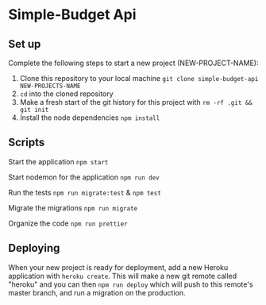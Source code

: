 # Simple-Budget Api

## Set up

Complete the following steps to start a new project (NEW-PROJECT-NAME):

1. Clone this repository to your local machine `git clone simple-budget-api NEW-PROJECTS-NAME`
2. `cd` into the cloned repository
3. Make a fresh start of the git history for this project with `rm -rf .git && git init`
4. Install the node dependencies `npm install`

## Scripts

Start the application `npm start`

Start nodemon for the application `npm run dev`

Run the tests `npm run migrate:test` & `npm test`

Migrate the migrations `npm run migrate`

Organize the code `npm run prettier`

## Deploying

When your new project is ready for deployment, add a new Heroku application with `heroku create`. This will make a new git remote called "heroku" and you can then `npm run deploy` which will push to this remote's master branch, and run a migration on the production.
